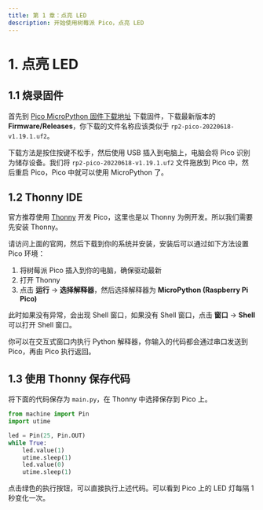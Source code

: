 ```yaml
---
title: 第 1 章：点亮 LED
description: 开始使用树莓派 Pico，点亮 LED
---
```


# 1. 点亮 LED

## 1.1 烧录固件

首先到 [Pico MicroPython 固件下载地址](https://micropython.org/download/rp2-pico/) 下载固件，下载最新版本的 **Firmware/Releases**，你下载的文件名称应该类似于 `rp2-pico-20220618-v1.19.1.uf2`。

下载方法是按住按键不松手，然后使用 USB 插入到电脑上，电脑会将 Pico 识别为储存设备。我们将 `rp2-pico-20220618-v1.19.1.uf2` 文件拖放到 Pico 中，然后重启 Pico，Pico 中就可以使用 MicroPython 了。

## 1.2 Thonny IDE

官方推荐使用 [Thonny](https://thonny.org/) 开发 Pico，这里也是以 Thonny 为例开发。所以我们需要先安装 Thonny。

请访问上面的官网，然后下载到你的系统并安装，安装后可以通过如下方法设置 Pico 环境：
1. 将树莓派 Pico 插入到你的电脑，确保驱动最新
2. 打开 Thonny
3. 点击 **运行** -> **选择解释器**，然后选择解释器为 **MicroPython (Raspberry Pi Pico)**

此时如果没有异常，会出现 Shell 窗口，如果没有 Shell 窗口，点击 **窗口** -> **Shell** 可以打开 Shell 窗口。

你可以在交互式窗口内执行 Python 解释器，你输入的代码都会通过串口发送到 Pico，再由 Pico 执行返回。

## 1.3 使用 Thonny 保存代码

将下面的代码保存为 `main.py`，在 Thonny 中选择保存到 Pico 上。

```python
from machine import Pin
import utime

led = Pin(25, Pin.OUT)
while True:
    led.value(1)
    utime.sleep(1)
    led.value(0)
    utime.sleep(1)
```

点击绿色的执行按钮，可以直接执行上述代码。可以看到 Pico 上的 LED 灯每隔 1 秒变化一次。
